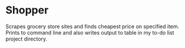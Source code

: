Shopper
========

Scrapes grocery store sites and finds cheapest price on specified item. Prints to command line and also writes output to table in my to-do list project directory.

